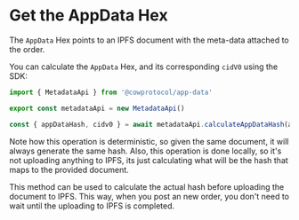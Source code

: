 # Get the AppData Hex

The `AppData` Hex points to an IPFS document with the meta-data attached to the order.

You can calculate the `AppData` Hex, and its corresponding `cidV0` using the SDK:

```javascript
import { MetadataApi } from '@cowprotocol/app-data'

export const metadataApi = new MetadataApi()

const { appDataHash, cidv0 } = await metadataApi.calculateAppDataHash(appDataDoc)
```

Note how this operation is deterministic, so given the same document, it will always generate the same hash. Also, this operation is done locally, so it's not uploading anything to IPFS, its just calculating what will be the hash that maps to the provided document.

This method can be used to calculate the actual hash before uploading the document to IPFS. This way, when you post an new order, you don't need to wait until the uploading to IPFS is completed.

